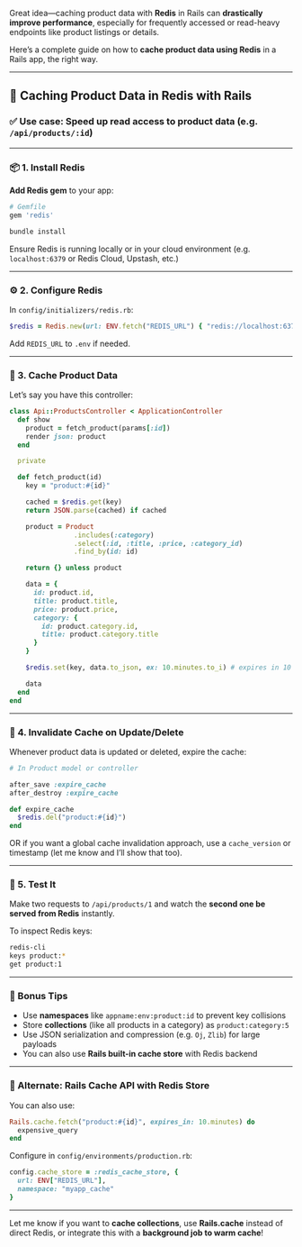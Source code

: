 Great idea—caching product data with **Redis** in Rails can **drastically improve performance**, especially for frequently accessed or read-heavy endpoints like product listings or details.

Here’s a complete guide on how to **cache product data using Redis** in a Rails app, the right way.

---

## 🧰 Caching Product Data in Redis with Rails

### ✅ Use case: Speed up read access to product data (e.g. `/api/products/:id`)

---

### 📦 1. Install Redis

**Add Redis gem** to your app:

```ruby
# Gemfile
gem 'redis'
```

```bash
bundle install
```

Ensure Redis is running locally or in your cloud environment (e.g. `localhost:6379` or Redis Cloud, Upstash, etc.)

---

### ⚙️ 2. Configure Redis

In `config/initializers/redis.rb`:

```ruby
$redis = Redis.new(url: ENV.fetch("REDIS_URL") { "redis://localhost:6379/1" })
```

Add `REDIS_URL` to `.env` if needed.

---

### 🧠 3. Cache Product Data

Let’s say you have this controller:

```ruby
class Api::ProductsController < ApplicationController
  def show
    product = fetch_product(params[:id])
    render json: product
  end

  private

  def fetch_product(id)
    key = "product:#{id}"

    cached = $redis.get(key)
    return JSON.parse(cached) if cached

    product = Product
                .includes(:category)
                .select(:id, :title, :price, :category_id)
                .find_by(id: id)

    return {} unless product

    data = {
      id: product.id,
      title: product.title,
      price: product.price,
      category: {
        id: product.category.id,
        title: product.category.title
      }
    }

    $redis.set(key, data.to_json, ex: 10.minutes.to_i) # expires in 10 mins

    data
  end
end
```

---

### 🔄 4. Invalidate Cache on Update/Delete

Whenever product data is updated or deleted, expire the cache:

```ruby
# In Product model or controller

after_save :expire_cache
after_destroy :expire_cache

def expire_cache
  $redis.del("product:#{id}")
end
```

OR if you want a global cache invalidation approach, use a `cache_version` or timestamp (let me know and I’ll show that too).

---

### 🧪 5. Test It

Make two requests to `/api/products/1` and watch the **second one be served from Redis** instantly.

To inspect Redis keys:

```bash
redis-cli
keys product:*
get product:1
```

---

### 🔐 Bonus Tips

- Use **namespaces** like `appname:env:product:id` to prevent key collisions
- Store **collections** (like all products in a category) as `product:category:5`
- Use JSON serialization and compression (e.g. `Oj`, `Zlib`) for large payloads
- You can also use **Rails built-in cache store** with Redis backend

---

### 🧰 Alternate: Rails Cache API with Redis Store

You can also use:

```ruby
Rails.cache.fetch("product:#{id}", expires_in: 10.minutes) do
  expensive_query
end
```

Configure in `config/environments/production.rb`:

```ruby
config.cache_store = :redis_cache_store, {
  url: ENV["REDIS_URL"],
  namespace: "myapp_cache"
}
```

---

Let me know if you want to **cache collections**, use **Rails.cache** instead of direct Redis, or integrate this with a **background job to warm cache**!